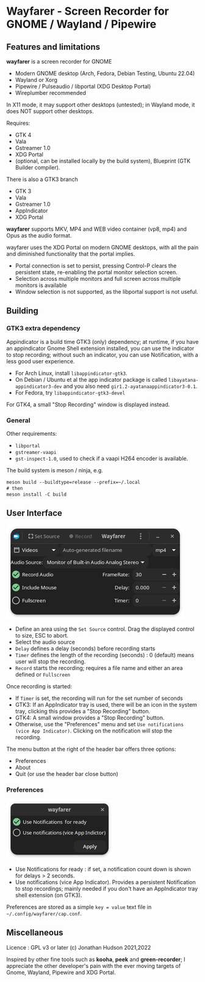 # Wayfarer - Screen Recorder for GNOME / Wayland / Pipewire

## Features and limitations

**wayfarer** is a screen recorder for GNOME

* Modern GNOME desktop (Arch, Fedora, Debian Testing, Ubuntu 22.04)
* Wayland or Xorg
* Pipewire / Pulseaudio / libportal (XDG Desktop Portal)
* Wireplumber recommended

In X11 mode, it may support other desktops (untested); in Wayland mode, it does NOT support other desktops.

Requires:

* GTK 4
* Vala
* Gstreamer 1.0
* XDG Portal
* (optional, can be installed locally by the build system), Blueprint (GTK Builder compiler).

There is also a  GTK3 branch

* GTK 3
* Vala
* Gstreamer 1.0
* AppIndicator
* XDG Portal


**wayfarer** supports MKV, MP4 and WEB video container (vp8, mp4) and Opus as the audio format.

wayfarer uses the XDG Portal on modern GNOME desktops, with all the pain and diminished functionality that the portal implies.

* Portal connection is set to persist, pressing Control-P clears the persistent state, re-enabling the portal monitor selection screen.
* Selection across multiple monitors and full screen across multiple monitors is available
* Window selection is not supported, as the libportal support is not useful.

## Building

### GTK3 extra dependency

Appindicator is a build time GTK3 (only) dependency; at runtime, if you have an appindicator Gnome Shell extension installed, you can use the indicator to stop recording; without such an indicator, you can use Notification, with a less good user experience.

* For Arch Linux, install `libappindicator-gtk3`.
* On Debian / Ubuntu et al the app indicator package is called `libayatana-appindicator3-dev` and you also need `gir1.2-ayatanaappindicator3-0.1`.
* For Fedora, try `libappindicator-gtk3-devel`

For GTK4, a small "Stop Recording" window is displayed instead.

### General

Other requirements:

* `libportal`
* `gstreamer-vaapi`
* `gst-inspect-1.0`, used to check if a vaapi H264 encoder is available.

The build system is meson / ninja, e.g.

```
meson build --buildtype=release --prefix=~/.local
# then
meson install -C build
```

## User Interface

![Main Window](data/assets/wayfarer-window.png)

* Define an area using the `Set Source` control. Drag the displayed control to size, ESC to abort.
* Select the audio source
* `Delay` defines a delay (seconds) before recording starts
* `Timer` defines the length of the recording (seconds) : 0 (default) means user will stop the recording.
* `Record` starts the recording; requires a file name and either an area defined or `Fullscreen`

Once recording is started:

* If `Timer` is set, the recording will run for the set number of seconds
* GTK3: If an AppIndicator tray is used, there will be an icon in the system tray, clicking this provides a "Stop Recording" button.
* GTK4: A small window provides a "Stop Recording" button.
* Otherwise, use the "Preferences" menu and set `Use notifications (vice App Indicator)`. Clicking on the notification will stop the recording.

The menu button at the right of the header bar offers three options:

* Preferences
* About
* Quit (or use the header bar close button)

### Preferences

![Main Window](data/assets/wayfarer-prefs.png)

* Use Notifications for ready : if set, a notification count down is shown for delays > 2 seconds.
* Use notifications (vice App Indicator). Provides a persistent Notification to stop recordings; mainly needed if you don't have an AppIndicator tray shell extension (on GTK3).

Preferences are stored as a simple `key = value` text file in `~/.config/wayfarer/cap.conf`.


## Miscellaneous

Licence : GPL v3 or later
(c) Jonathan Hudson 2021,2022

Inspired by other fine tools such as **kooha**,  **peek** and **green-recorder**; I appreciate the other developer's pain with the ever moving targets of Gnome, Wayland, Pipewire and XDG Portal.
